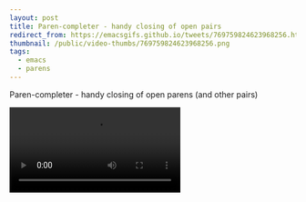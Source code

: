 ```yaml
---
layout: post
title: Paren-completer - handy closing of open pairs
redirect_from: https://emacsgifs.github.io/tweets/769759824623968256.html
thumbnail: /public/video-thumbs/769759824623968256.png
tags:
  - emacs
  - parens
---
```


Paren-completer - handy closing of open parens (and other pairs)

<video controls autoplay loop>
  <source src="/public/videos/769759824623968256.mp4" type="video/mp4">
    Sorry your browser does not support the video tag, maybe time to upgrade?
</video>
